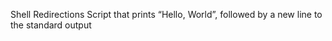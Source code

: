 Shell Redirections
Script that prints “Hello, World”, followed by a new line to the standard output
